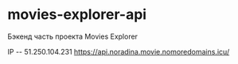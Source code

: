# movies-explorer-api
Бэкенд часть проекта Movies Explorer

IP -- 51.250.104.231
https://api.noradina.movie.nomoredomains.icu/

